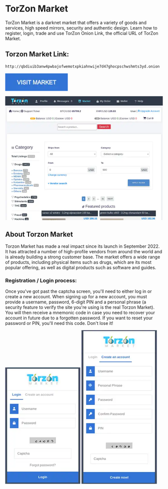 # TorZon Market
TorZon Market is a darknet market that offers a variety of goods and services, high speed mirrors, security and authentic design. Learn how to register, login, trade and use TorZon Onion Link, the official URL of TorZon Market.

## Torzon Market Link:

```sh
http://qbdiuib3anw4pwbajofwemotxpkiahnwije7d47ghocpschwshmts3yd.onion
```
[<img src="/assets/visit-market.webp" width="200">](http://qbdiuib3anw4pwbajofwemotxpkiahnwije7d47ghocpschwshmts3yd.onion/)

<a href="http://qbdiuib3anw4pwbajofwemotxpkiahnwije7d47ghocpschwshmts3yd.onion"><img src="/assets/torzon-preview.webp" alt="image" style="max-width: 100%;"><a>

## About Torzon Market
Torzon Market has made a real impact since its launch in September 2022. It has attracted a number of high-profile vendors from around the world and is already building a strong customer base. The market offers a wide range of products, including physical items such as drugs, which are its most popular offering, as well as digital products such as software and guides.

### Registration / Login process:

Once you've got past the captcha screen, you'll need to either log in or create a new account. When signing up for a new account, you must provide a username, password, 6-digit PIN and a personal phrase (a security feature to verify the site you're using is the real Torzon Market). You will then receive a mnemonic code in case you need to recover your account in future due to a forgotten password. If you want to reset your password or PIN, you'll need this code. Don't lose it!

<a href="http://qbdiuib3anw4pwbajofwemotxpkiahnwije7d47ghocpschwshmts3yd.onion"><img src="/assets/torzon-login.webp" alt="image" style="max-width: 100%;"><a>  <a href="http://qbdiuib3anw4pwbajofwemotxpkiahnwije7d47ghocpschwshmts3yd.onion"><img src="/assets/torzon-register.webp" alt="image" style="max-width: 100%;"><a>